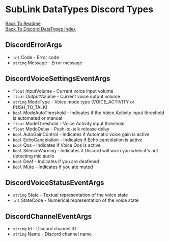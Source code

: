 # SubLink DataTypes Discord Types

[Back To Readme](../../../README.md)  
[Back To Discord DataTypes Index](Index.md)

## DiscordErrorArgs

- `int`    Code    - Error code
- `string` Message - Error message

## DiscordVoiceSettingsEventArgs

- `float`  InputVolume       - Current voice input volume
- `float`  OutputVolume      - Current voice output volume
- `string` ModeType          - Voice mode type (VOICE_ACTIVITY or PUSH_TO_TALK)
- `bool`   ModeAutoThreshold - Indicates if the Voice Activity input threshold is automated or manual
- `float`  ModeThreshold     - Voice Activity input threshold
- `float`  ModeDelay         - Push-to-talk release delay
- `bool`   AutoGainControl   - Indicates if Automatic voice gain is active
- `bool`   EchoCancelation   - Indicates if Echo cancelation is active
- `bool`   Qos               - Indicates if Voice Qos is active
- `bool`   SilenceWarning    - Indicates if Discord will warn you when it's not detecting mic audio
- `bool`   Deaf              - Indicates if you are deafened
- `bool`   Mute              - Indicates if you ate muted

## DiscordVoiceStatusEventArgs

- `string` State     - Textual representation of the voice state
- `int`    StateCode - Numerical representation of the voice state

## DiscordChannelEventArgs

- `string` Id   - Discord channel ID
- `string` Name - Discord channel name
